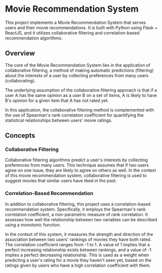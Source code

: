 # Movie Recommendation System

This project implements a Movie Recommendation System that serves users and their movie recommendations. 
It is built with Python using Flask + ReactJS, and it utilizes collaborative filtering and correlation-based 
recommendation algorithms.

## Overview

The core of the Movie Recommendation System lies in the application of collaborative filtering, 
a method of making automatic predictions (filtering) about the interests of a user by 
collecting preferences from many users (collaborating). 

The underlying assumption of the collaborative filtering approach is that if a user A has the same 
opinion as a user B on a set of items, A is likely to have B's opinion for a given item that A has 
not rated yet.

In this application, the collaborative filtering method is complemented with the use of Spearman's rank 
correlation coefficient for quantifying the statistical relationships between users' movie ratings.

## Concepts

### Collaborative Filtering

Collaborative filtering algorithms predict a user's interests by collecting preferences from many users. 
This technique assumes that if two users agree on one issue, 
they are likely to agree on others as well. In the context of this movie recommendation system, 
collaborative filtering is used to suggest movies that similar users have liked in the past.

### Correlation-Based Recommendation

In addition to collaborative filtering, this project uses a correlation-based recommendation system. 
Specifically, it employs the Spearman's rank correlation coefficient, 
a non-parametric measure of rank correlation. It assesses how well the relationship between 
two variables can be described using a monotonic function.

In the context of this system, it measures the strength and direction of the association between two 
users' rankings of movies they have both rated. The correlation coefficient ranges from -1 to 1. 
A value of 1 implies that a perfect increasing relationship exists between rankings, and a value of -1 
implies a perfect decreasing relationship. This is used as a weight when predicting a user's rating 
for a movie they haven't seen yet, based on the ratings given by users who have a high correlation 
coefficient with them.
